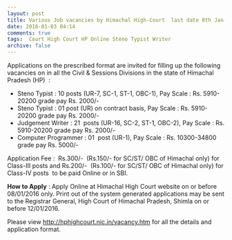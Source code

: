 ```yaml
---
layout: post
title: Various Job vacancies by Himachal High-Court  last date 8th Jan-2016   
date: 2016-01-03 04:14
comments: true
tags:  Court High Court HP Online Steno Typist Writer 
archive: false
---
```

Applications on the prescribed format are invited for filling up the following  vacancies on in all the Civil & Sessions Divisions in the state of Himachal Pradesh (HP)  :

- Steno Typist : 10 posts (UR-7, SC-1, ST-1, OBC-1), Pay Scale : Rs. 5910-20200 grade pay Rs. 2000/- 
- Steno Typist : 01 post (UR) on contract basis, Pay Scale : Rs. 5910-20200 grade pay Rs. 2000/- 
- Judgement Writer : 21  posts (UR-16, SC-2, ST-1, OBC-2), Pay Scale : Rs. 5910-20200 grade pay Rs. 2000/- 
- Computer Programmer : 01  post (UR-1), Pay Scale : Rs. 10300-34800 grade pay Rs. 5000/-  

Application Fee :  Rs.300/-  (Rs.150/- for SC/ST/ OBC of Himachal only) for Class-III posts and Rs.200/-  (Rs.100/- for SC/ST/ OBC of Himachal only) for Class-IV posts  to be paid Online or in SBI.

**How to Apply** : Apply Online at Himachal High Court website on or before 08/01/2016 only. Print out of the system generated applications may be sent to the Registrar General, High Court of Himachal Pradesh, Shimla on or before 12/01/2016.  

Please view <http://hphighcourt.nic.in/vacancy.htm> for all the details and application format. 


 



